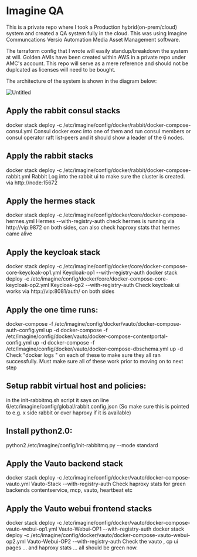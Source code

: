 # Imagine QA

This is a private repo where I took a Production hybrid(on-prem/cloud) system and created a QA system fully in the cloud. This was using Imagine Communcations Versio Automation Media Asset Management software. 

The terraform config that I wrote will easily standup/breakdown the system at will. Golden AMIs have been created within AWS in a private repo under AMC's account. This repo will serve as a mere reference and should not be duplcated as licenses will need to be bought. 

The architecture of the system is shown in the diagram below:

![Untitled](https://user-images.githubusercontent.com/31706314/227219936-6279fa4f-1c6f-45aa-99c1-5ffe485147c4.png)


## Apply the rabbit consul stacks
docker stack deploy -c /etc/imagine/config/docker/rabbit/docker-compose-consul.yml Consul
docker exec into one of them and run consul members or consul operator raft list-peers and it should show a leader of the 6 nodes.

## Apply the rabbit stacks
docker stack deploy -c /etc/imagine/config/docker/rabbit/docker-compose-rabbit.yml Rabbit
Log into the rabbit ui to make sure the cluster is created. via http://node:15672

## Apply the hermes stack
docker stack deploy -c /etc/imagine/config/docker/core/docker-compose-hermes.yml Hermes --with-registry-auth
check hermes is running via http://vip:9872 on both sides, can also check haproxy stats that hermes came alive

## Apply the keycloak stack
docker stack deploy -c /etc/imagine/config/docker/core/docker-compose-core-keycloak-op1.yml Keycloak-op1 --with-registry-auth
docker stack deploy -c /etc/imagine/config/docker/core/docker-compose-core-keycloak-op2.yml Keycloak-op2 --with-registry-auth
Check keycloak ui works via http://vip:8081/auth/ on both sides

## Apply the one time runs:
docker-compose -f /etc/imagine/config/docker/vauto/docker-compose-auth-config.yml up -d
docker-compose -f /etc/imagine/config/docker/vauto/docker-compose-contentportal-config.yml up -d
docker-compose -f /etc/imagine/config/docker/vauto/docker-compose-dbschema.yml up -d
Check "docker logs <containerid>" on each of these to make sure they all ran successfully.
Must make sure all of these work prior to moving on to next step

## Setup rabbit virtual host and policies:
in the init-rabbitmq.sh script it says on line 6/etc/imagine/config/global/rabbit.config.json (So make sure this is pointed to e.g. x side rabbit or over haproxy if it is available)

## Install python2.0:
python2 /etc/imagine/config/init-rabbitmq.py --mode standard

## Apply the Vauto backend stack
docker stack deploy -c /etc/imagine/config/docker/vauto/docker-compose-vauto.yml Vauto-Stack --with-registry-auth
Check haproxy stats for green backends contentservice, mcp, vauto, heartbeat etc

## Apply the Vauto webui frontend stacks
docker stack deploy -c /etc/imagine/config/docker/vauto/docker-compose-vauto-webui-op1.yml Vauto-Webui-OP1 --with-registry-auth
docker stack deploy -c /etc/imagine/config/docker/vauto/docker-compose-vauto-webui-op2.yml Vauto-Webui-OP2 --with-registry-auth
Check the vauto , cp ui pages ... and haproxy stats ... all should be green now.

